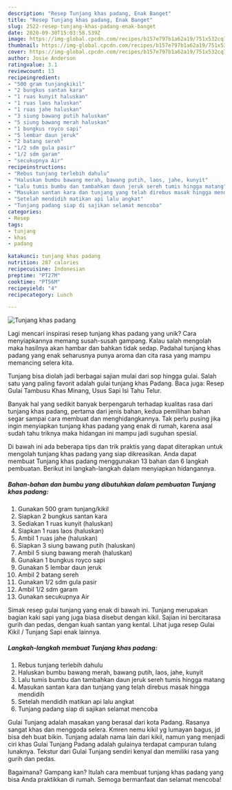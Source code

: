 ```yaml
---
description: "Resep Tunjang khas padang, Enak Banget"
title: "Resep Tunjang khas padang, Enak Banget"
slug: 2522-resep-tunjang-khas-padang-enak-banget
date: 2020-09-30T15:03:58.539Z
image: https://img-global.cpcdn.com/recipes/b157e797b1a62a19/751x532cq70/tunjang-khas-padang-foto-resep-utama.jpg
thumbnail: https://img-global.cpcdn.com/recipes/b157e797b1a62a19/751x532cq70/tunjang-khas-padang-foto-resep-utama.jpg
cover: https://img-global.cpcdn.com/recipes/b157e797b1a62a19/751x532cq70/tunjang-khas-padang-foto-resep-utama.jpg
author: Josie Anderson
ratingvalue: 3.1
reviewcount: 13
recipeingredient:
- "500 gram tunjangkikil"
- "2 bungkus santan kara"
- "1 ruas kunyit haluskan"
- "1 ruas laos haluskan"
- "1 ruas jahe haluskan"
- "3 siung bawang putih haluskan"
- "5 siung bawang merah haluskan"
- "1 bungkus royco sapi"
- "5 lembar daun jeruk"
- "2 batang sereh"
- "1/2 sdm gula pasir"
- "1/2 sdm garam"
- "secukupnya Air"
recipeinstructions:
- "Rebus tunjang terlebih dahulu"
- "Haluskan bumbu bawang merah, bawang putih, laos, jahe, kunyit"
- "Lalu tumis bumbu dan tambahkan daun jeruk sereh tumis hingga matang"
- "Masukan santan kara dan tunjang yang telah direbus masak hingga mendidih"
- "Setelah mendidih matikan api lalu angkat"
- "Tunjang padang siap di sajikan selamat mencoba"
categories:
- Resep
tags:
- tunjang
- khas
- padang

katakunci: tunjang khas padang 
nutrition: 287 calories
recipecuisine: Indonesian
preptime: "PT27M"
cooktime: "PT56M"
recipeyield: "4"
recipecategory: Lunch

---
```



![Tunjang khas padang](https://img-global.cpcdn.com/recipes/b157e797b1a62a19/751x532cq70/tunjang-khas-padang-foto-resep-utama.jpg)

Lagi mencari inspirasi resep tunjang khas padang yang unik? Cara menyiapkannya memang susah-susah gampang. Kalau salah mengolah maka hasilnya akan hambar dan bahkan tidak sedap. Padahal tunjang khas padang yang enak seharusnya punya aroma dan cita rasa yang mampu memancing selera kita.

Tunjang bisa diolah jadi berbagai sajian mulai dari sop hingga gulai. Salah satu yang paling favorit adalah gulai tunjang khas Padang. Baca juga: Resep Gulai Tambusu Khas Minang, Usus Sapi Isi Tahu Telur.

Banyak hal yang sedikit banyak berpengaruh terhadap kualitas rasa dari tunjang khas padang, pertama dari jenis bahan, kedua pemilihan bahan segar sampai cara membuat dan menghidangkannya. Tak perlu pusing jika ingin menyiapkan tunjang khas padang yang enak di rumah, karena asal sudah tahu triknya maka hidangan ini mampu jadi suguhan spesial.


Di bawah ini ada beberapa tips dan trik praktis yang dapat diterapkan untuk mengolah tunjang khas padang yang siap dikreasikan. Anda dapat membuat Tunjang khas padang menggunakan 13 bahan dan 6 langkah pembuatan. Berikut ini langkah-langkah dalam menyiapkan hidangannya.

<!--inarticleads1-->

##### Bahan-bahan dan bumbu yang dibutuhkan dalam pembuatan Tunjang khas padang:

1. Gunakan 500 gram tunjang/kikil
1. Siapkan 2 bungkus santan kara
1. Sediakan 1 ruas kunyit (haluskan)
1. Siapkan 1 ruas laos (haluskan)
1. Ambil 1 ruas jahe (haluskan)
1. Siapkan 3 siung bawang putih (haluskan)
1. Ambil 5 siung bawang merah (haluskan)
1. Gunakan 1 bungkus royco sapi
1. Gunakan 5 lembar daun jeruk
1. Ambil 2 batang sereh
1. Gunakan 1/2 sdm gula pasir
1. Ambil 1/2 sdm garam
1. Gunakan secukupnya Air


Simak resep gulai tunjang yang enak di bawah ini. Tunjang merupakan bagian kaki sapi yang juga biasa disebut dengan kikil. Sajian ini bercitarasa gurih dan pedas, dengan kuah santan yang kental. Lihat juga resep Gulai Kikil / Tunjang Sapi enak lainnya. 

<!--inarticleads2-->

##### Langkah-langkah membuat Tunjang khas padang:

1. Rebus tunjang terlebih dahulu
1. Haluskan bumbu bawang merah, bawang putih, laos, jahe, kunyit
1. Lalu tumis bumbu dan tambahkan daun jeruk sereh tumis hingga matang
1. Masukan santan kara dan tunjang yang telah direbus masak hingga mendidih
1. Setelah mendidih matikan api lalu angkat
1. Tunjang padang siap di sajikan selamat mencoba


Gulai Tunjang adalah masakan yang berasal dari kota Padang. Rasanya sangat khas dan menggoda selera. Kmren nemu kikil yg lumayan bagus, jd bisa deh buat bikin. Tunjang adalah nama lain dari kikil, namun yang menjadi ciri khas Gulai Tunjang Padang adalah gulainya terdapat campuran tulang lunaknya. Tekstur dari Gulai Tunjang sendiri kenyal dan memiliki rasa yang gurih dan pedas. 

Bagaimana? Gampang kan? Itulah cara membuat tunjang khas padang yang bisa Anda praktikkan di rumah. Semoga bermanfaat dan selamat mencoba!
